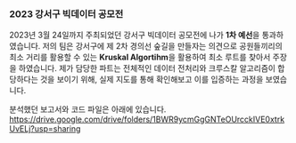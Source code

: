 ### 2023 강서구 빅데이터 공모전

2023년 3월 24일까지 주최되었던 강서구 빅데이터 공모전에 나가 **1차 예선**을 통과하였습니다. 저의 팀은 강서구에 제 2차 경의선 숲길을 만들자는 의견으로 공원들끼리의 최소 거리를 활용할 수 있는 **Kruskal Algortihm**을 활용하여 최소 루트를 찾아서 주장을 하였습니다.
제가 담당한 파트는 전체적인 데이터 전처리와 크루스칼 알고리즘이 합당하다는 것을 보이기 위해, 실제 지도를 통해 확인해보고 이를 입증하는 과정을 보였습니다. 

분석했던 보고서와 코드 파일은 아래에 있습니다. 
https://drive.google.com/drive/folders/1BWR9ycmGgGNTeOUrcckIVE0xtrkUvELj?usp=sharing
